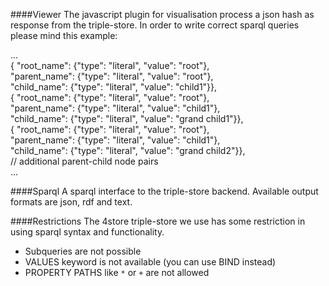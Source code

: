 ####Viewer
The javascript plugin for visualisation process a json hash as response from the triple-store.
In order to write correct sparql queries please mind this example:

...  
{ "root_name":   {"type": "literal", "value": "root"},  
  "parent_name": {"type": "literal", "value": "root"},  
  "child_name":  {"type": "literal", "value": "child1"}},  
{ "root_name":   {"type": "literal", "value": "root"},  
  "parent_name": {"type": "literal", "value": "child1"},  
  "child_name":  {"type": "literal", "value": "grand child1"}},  
{ "root_name":   {"type": "literal", "value": "root"},  
  "parent_name": {"type": "literal", "value": "child1"},  
  "child_name":  {"type": "literal", "value": "grand child2"}},  
// additional parent-child node pairs  
...

####Sparql
A sparql interface to the triple-store backend. Available output formats are json, rdf and text. 

####Restrictions
The 4store triple-store we use has some restriction in using sparql syntax and functionality.

- Subqueries are not possible
- VALUES keyword is not available (you can use BIND instead)  
- PROPERTY PATHS like `*` or `+` are not allowed   

